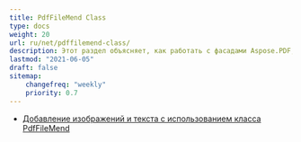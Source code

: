 ```yaml
---
title: PdfFileMend Class
type: docs
weight: 20
url: ru/net/pdffilemend-class/
description: Этот раздел объясняет, как работать с фасадами Aspose.PDF, используя класс PdfFileMend.
lastmod: "2021-06-05"
draft: false
sitemap:
    changefreq: "weekly"
    priority: 0.7
---
```


- [Добавление изображений и текста с использованием класса PdfFileMend](/pdf/net/adding-images-and-text-using-pdffilemend-class/)